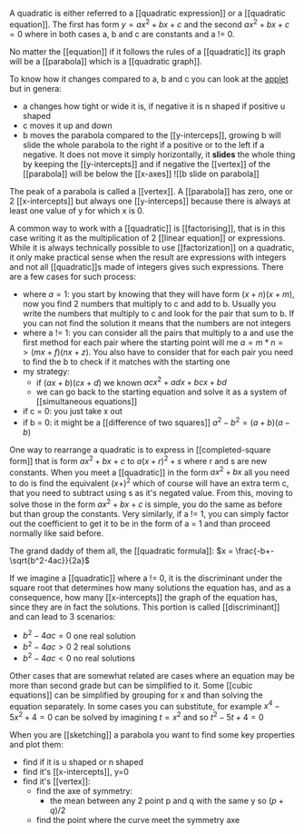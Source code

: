 A quadratic is either referred to a [[quadratic expression]] or a [[quadratic equation]].
The first has form $y = ax^2 + bx + c$ and the second $ax^2 + bx + c = 0$ where in both cases a, b and c are constants and a != 0.

No matter the [[equation]] if it follows the rules of a [[quadratic]] its graph will be a [[parabola]] which is a [[quadratic graph]].

To know how it changes compared to a, b and c you can look at the [applet](https://learn2.open.ac.uk/mod/oucontent/view.php?id=2296164) but in genera:
- a changes how tight or wide it is, if negative it is n shaped if positive u shaped
- c moves it up and down
- b moves the parabola compared to the [[y-interceps]], growing b will slide the whole parabola to the right if a positive or to the left if a negative. It does not move it simply horizontally, it **slides** the whole thing by keeping the [[y-intercepts]] and if negative the [[vertex]] of the [[parabola]] will be below the [[x-axes]]
![[b slide on parabola]]


The peak of a parabola is called a [[vertex]]. A [[parabola]] has zero, one or 2 [[x-intercepts]] but always one [[y-interceps]] because there is always at least one value of y for which x is 0.

A common way to work with a [[quadratic]] is [[factorising]], that is in this case writing it as the multiplication of 2 [[linear equation]] or expressions. While it is always technically possible to use [[factorization]] on a quadratic, it only make practical sense when the result are expressions with integers and not all [[quadratic]]s made of integers gives such expressions.
There are a few cases for such process:
- where $a = 1$: you start by knowing that they will have form $(x + n)(x + m)$, now you find 2 numbers that multiply to c and add to b. Usually you write the numbers that multiply to c and look for the pair that sum to b. If you can not find the solution it means that the numbers are not integers
- where a != 1: you can consider all the pairs that multiply to a and use the first method for each pair where the starting point will me $a=m*n => (mx+f)(nx+z)$. You also have to consider that for each pair you need to find the b to check if it matches with the starting one
- my strategy:
	- if $(ax+b)(cx+d)$ we known $acx^2 + adx + bcx + bd$
	- we can go back to the starting equation and solve it as a system of [[simultaneous equations]]
- if c = 0: you just take x out
- if b = 0: it might be a [[difference of two squares]] $a^2-b^2=(a+b)(a-b)$

One way to rearrange a quadratic is to express in [[completed-square form]] that is form $ax^2+bx+c$ to $a(x+r)^2+s$ where r and s are new constants.
When you meet a [[quadratic]] in the form $ax^2+bx$ all you need to do is find the equivalent $(x + )^2$ which of course will have an extra term c, that you need to subtract using s as it's negated value.
From this, moving to solve those in the form $ax^2+bx+c$ is simple, you do the same as before but than group the constants.
Very similarly, if a != 1, you can simply factor out the coefficient to get it to be in the form of a = 1 and than proceed normally like said before.


The grand daddy of them all, the [[quadratic formula]]: $x = \frac{-b+-\sqrt{b^2-4ac}}{2a}$ 

If we imagine a [[quadratic]] where a != 0, it is the discriminant under the square root that determines how many solutions the equation has, and as a consequence, how many [[x-intercepts]] the graph of the equation has, since they are in fact the solutions.
This portion is called [[discriminant]] and can lead to 3 scenarios:
- $b^2-4ac = 0$ one real solution
- $b^2-4ac > 0$ 2 real solutions
- $b^2-4ac < 0$ no real solutions


Other cases that are somewhat related are cases where an equation may be more than second grade but can be simplified to it.
Some [[cubic equations]] can be simplified by grouping for x and than solving the equation separately.
In some cases you can substitute, for example $x^4-5x^2+4=0$ can be solved by imagining $t=x^2$ and so $t^2-5t+4=0$

When you are [[sketching]] a parabola you want to find some key properties and plot them:
- find if it is u shaped or n shaped
- find it's [[x-intercepts]], y=0
- find it's [[vertex]]:
	- find the axe of symmetry:
		- the mean between any 2 point p and q with the same y so $(p+q)/2$
	- find the point where the curve meet the symmetry axe


